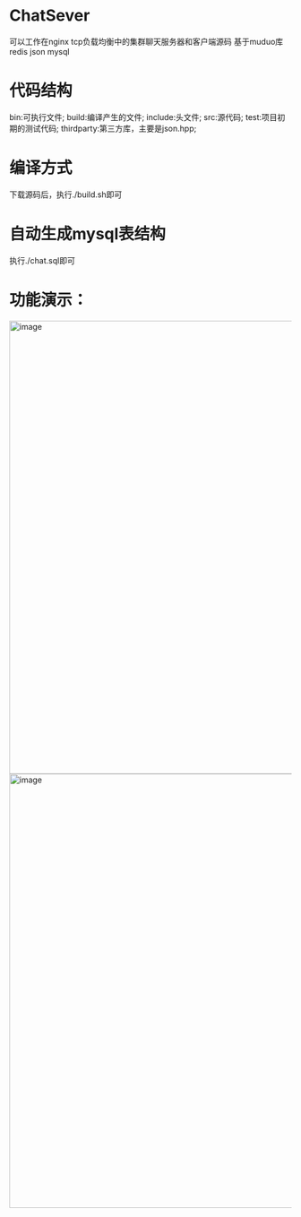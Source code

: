 # ChatSever
可以工作在nginx tcp负载均衡中的集群聊天服务器和客户端源码 基于muduo库 redis json mysql

# 代码结构
bin:可执行文件;
build:编译产生的文件;
include:头文件;
src:源代码;
test:项目初期的测试代码;
thirdparty:第三方库，主要是json.hpp;

# 编译方式
下载源码后，执行./build.sh即可

# 自动生成mysql表结构
执行./chat.sql即可


# 功能演示：

<img width="732" height="809" alt="image" src="https://github.com/user-attachments/assets/98248ea8-f3e1-4a5b-8314-d32986b480ea" />

<img width="1139" height="775" alt="image" src="https://github.com/user-attachments/assets/22e6e913-6e2d-46f8-b3ca-4db972ba162d" />

